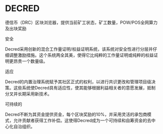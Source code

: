 # 

# DECRED


德信币（DRC）区块浏览器，提供当前矿工状态，矿工数量，POW/POS全网算力及出块奖励

安全

Decred采用创新的混合工作量证明/权益证明系统，该系统对安全性进行分层并仔细调整激励措施。这个系统两全其美，使得它比纯粹的工作量证明或纯粹的权益证明更昂贵一个数量级。



适应

Decred的内置治理系统赋予其社区正式的权利，以进行共识更改和管理项目级决策。这些系统使Decred具有适应性，使其能够根据利益相关者的意愿发展，抵制分叉并长期采用新技术。



可持续的

Decred不断为其资金提供资金，每个区块奖励的10%，并采用灵活的承包商模式，允许贡献者获得工作补偿。这使得Decred成为一个可持续和自筹资金的去中心化自治组织。




